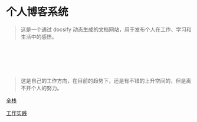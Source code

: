 # 个人博客系统
> 这是一个通过 docsify 动态生成的文档网站，用于发布个人在工作、学习和生活中的感悟。

<div style='margin-top: 100px'></div>

> 这是自己的工作方向，在目前的趋势下，还是有不错的上升空间的，但是离不开个人的努力。

[全栈](full_stack/)  

[工作实践](work/problems/)

<div style='margin-top: 100px'></div>

<!-- [Node](node/)
> 一个全栈工程师所必备的技能。 -->

<div style='margin-top: 100px'></div>

<!-- [博客](blog/)
> 个人博客 -->

<div style='margin-top: 100px'></div>

<!-- [投资](investment/)
> 建立正确的理财观，搭建自己的投资体系。 -->


